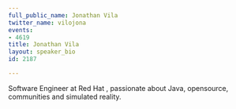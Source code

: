 ```yaml
---
full_public_name: Jonathan Vila
twitter_name: vilojona
events:
- 4619
title: Jonathan Vila
layout: speaker_bio
id: 2187

---
```

Software Engineer at Red Hat , passionate about Java, opensource, communities and simulated reality.